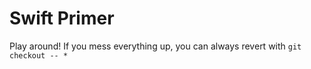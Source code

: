 # Swift Primer

Play around!  If you mess everything up, you can always revert with `git checkout -- *`
